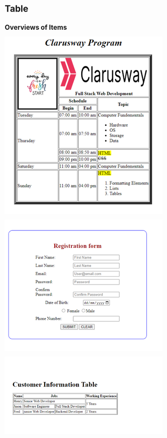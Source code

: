 # Table
## Overviews of Items

![Overview](Program.png)

![Overview](Registration-Form.png)

![Overview](Information-Table.png)
